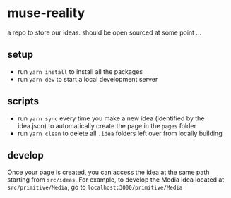 # muse-reality
a repo to store our ideas. should be open sourced at some point ...

## setup

- run `yarn install` to install all the packages
- run `yarn dev` to start a local development server

## scripts

- run `yarn sync` every time you make a new idea (identified by the idea.json) to automatically create the page in the `pages` folder
- run `yarn clean` to delete all `.idea` folders left over from locally building

## develop

Once your page is created, you can access the idea at the same path starting from `src/ideas`. For example, to develop the Media idea located at `src/primitive/Media`, go to `localhost:3000/primitive/Media` 